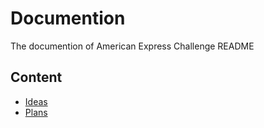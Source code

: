 # Documention
The documention of American Express Challenge README

## Content
* [Ideas](./ideas.md)
* [Plans](./plans.md)